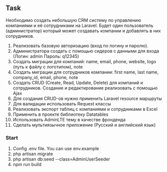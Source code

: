 ## Task

Необходимо создать небольшую CRM систему по управлению компаниями и её сотрудниками на Laravel. Будет один пользователь (администратор) который может создавать компании и добавлять в них сотрудников.
1) Реализовать базовую авторизацию (вход по логину и паролю).
2) Администратора создать с помощью сидеров с данными для входа (Логин: admin  Пароль: q12345)
3) Создать миграции для компаний: name, email, phone, website, logo (путь к файлу с логотипом), note
4) Создать миграции для сотрудников компании: first name, last name, company_id, email, phone, note
5) Создать CRUD (Create, Read, Update, Delete) для компаний и сотрудников. Создание и редактирование реализовать с помощью Ajax
6) Для создания CRUD-ов нужно применить Laravel resource маршруты
7) Для валидации использовать Request классы
8) Реализовать экспорт таблиц с компаниями и сотрудниками в Excel
9) Применить в проекте библиотеку Datatables
10) Использовать AdminLTE тему в качестве фронденда
11) Сделать мультиязычное приложение (Русский и английский язык)

### Start

1. Config .env file. You can use env.example
2. php artisan migrate
3. php artisan db:seed --class=AdminUserSeeder
4. npm run build
